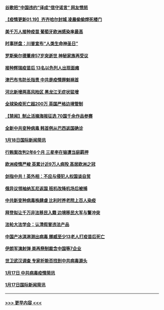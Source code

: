 #### [谷歌把“中国违约”译成“信守诺言” 网友愤怒](../pages/prog202/a103034962.md?t=01191001) 
#### [【疫情更新01.19】齐齐哈尔封城 凌晨偷偷焊死楼门](../pages/prog202/a103034335.md?t=01191001) 
#### [美千万人接种疫苗 葡萄牙欧洲感染率最高](../pages/prog202/a103034976.md?t=01191001) 
#### [时事拼盘：川普宣布“人类生命神圣日”](../pages/prog202/a103034943.md?t=01191001) 
#### [罗斯柴尔德董座57岁突逝世 神秘家族再受议](../pages/prog202/a103034920.md?t=01191001) 
#### [接种辉瑞疫苗后 13名以色列人出现面瘫](../pages/prog202/a103034889.md?t=01191001) 
#### [津巴布韦防长指责 中共是疫情罪魁祸首](../pages/prog202/a103034852.md?t=01191001) 
#### [河北新增两高风险区 黑龙江无症状猛增](../pages/prog202/a103034807.md?t=01191001) 
#### [全球染疫死亡超200万 英国严格边境管制](../pages/prog202/a103034781.md?t=01191001) 
#### [【禁闻】制止活摘海报征选 70国千余作品参赛](../pages/prog202/a103034743.md?t=01191001) 
#### [全新中共变种病毒 韩首例从巴西返国确诊](../pages/prog202/a103034588.md?t=01191001) 
#### [1月18日国际新闻简讯](../pages/prog202/a103034614.md?t=01191001) 
#### [行贿案改判2年6个月 三星李在镕遭当庭羁押](../pages/prog202/a103034533.md?t=01191001) 
#### [欧洲疫情严峻 英累计近9万人病殁 高居欧洲之冠](../pages/prog202/a103034434.md?t=01191001) 
#### [剑指中共！英外相：不应与侵犯人权国谈自贸](../pages/prog202/a103034489.md?t=01191001) 
#### [俄异议领袖纳瓦尼返国 班机改降机场后被捕](../pages/prog202/a103034416.md?t=01191001) 
#### [中共新变种病毒株肆虐 比利时养老院上百人染疫](../pages/prog202/a103034390.md?t=01191001) 
#### [拜登拟让千万非法移民入籍 边境移民大军与警冲突](../pages/prog202/a103034379.md?t=01191001) 
#### [法轮大法学会：认清假冒违法产品](../pages/prog202/a103034351.md?t=01191001) 
#### [中国产冰淇淋测出病毒 挪威至少13老人打疫苗后死亡](../pages/prog202/a103034319.md?t=01191001) 
#### [伊朗军演射弹 美再祭制裁含中国等7企业](../pages/prog202/a103034324.md?t=01191001) 
#### [世卫武汉调查 专家析能否找到中共病毒源头](../pages/prog202/a103034299.md?t=01191001) 
#### [1月17日 中共病毒疫情简讯](../pages/prog202/a103034189.md?t=01191001) 
#### [1月17日国际新闻简讯](../pages/prog202/a103034184.md?t=01191001) 

----
#### [ >>> 更早内容 <<< ](../indexes/prog202-earlier.md)
